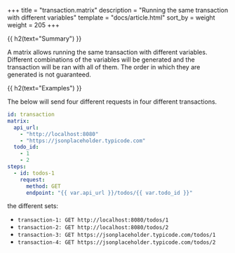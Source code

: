 +++
title = "transaction.matrix"
description = "Running the same transaction with different variables"
template = "docs/article.html"
sort_by = weight
weight = 205
+++

{{ h2(text="Summary") }}

A matrix allows running the same transaction with different variables. Different combinations of the variables will be
generated and the transaction will be ran with all of them. The order in which they are generated is not guaranteed.

{{ h2(text="Examples") }}

The below will send four different requests in four different transactions.

```yaml
id: transaction
matrix:
  api_url:
    - "http://localhost:8080"
    - "https://jsonplaceholder.typicode.com"
  todo_id:
    - 1
    - 2
steps:
  - id: todos-1
    request:
      method: GET
      endpoint: "{{ var.api_url }}/todos/{{ var.todo_id }}"
```

the different sets:
* `transaction-1: GET http://localhost:8080/todos/1`
* `transaction-2: GET http://localhost:8080/todos/2`
* `transaction-3: GET https://jsonplaceholder.typicode.com/todos/1`
* `transaction-4: GET https://jsonplaceholder.typicode.com/todos/2`
